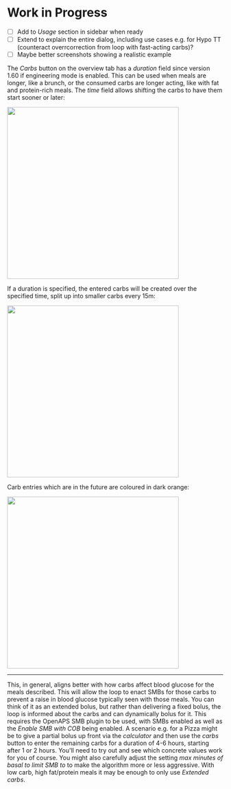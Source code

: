 # Work in Progress

- [ ] Add to _Usage_ section in sidebar when ready
- [ ] Extend to explain the entire dialog, including use cases e.g. for Hypo TT (counteract overrcorrection from loop with fast-acting carbs)?
- [ ] Maybe better screenshots showing a realistic example

The _Carbs_ button on the overview tab has a _duration_ field since version 1.60 if engineering mode is enabled. 
This can be used when meals are longer, like a brunch, or the consumed carbs are longer acting, like with fat and protein-rich meals. The _time_ field allows shifting the carbs to have them start sooner or later:

<img src="https://user-images.githubusercontent.com/1732305/38613967-e2bd719a-3d8b-11e8-8c5f-b3c96607ad78.png" width=400>

If a duration is specified, the entered carbs will be created over the specified time, split up into smaller carbs every 15m:

<img src="https://user-images.githubusercontent.com/1732305/38613976-e52547c8-3d8b-11e8-91ff-4fbba4016e9b.png" width=400>

Carb entries which are in the future are coloured in dark orange:

<img src="https://user-images.githubusercontent.com/1732305/38613978-e6d1748e-3d8b-11e8-9d62-154fe73443da.png" width=400>

***
This, in general, aligns better with how carbs affect blood glucose for the meals described. This will allow the loop to enact SMBs for those carbs to prevent a raise in blood glucose typically seen with those meals. You can think of it as an extended bolus, but rather than delivering a fixed bolus, the loop is informed about the carbs and can dynamically bolus for it. This requires the OpenAPS SMB plugin to be used, with SMBs enabled as well as the _Enable SMB with COB_ being enabled.
A scenario e.g. for a Pizza might be to give a partial bolus up front via the _calculator_ and then use the _carbs_ button to enter the remaining carbs for a duration of 4-6 hours, starting after 1 or 2 hours. You'll need to try out and see which concrete values work for you of course. You might also carefully adjust the setting _max minutes of basal to limit SMB to_ to make the algorithm more or less aggressive.
With low carb, high fat/protein meals it may be enough to only use _Extended carbs_.